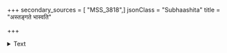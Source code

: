 +++
secondary_sources = [ "MSS_3818",]
jsonClass = "Subhaashita"
title = "अस्तङ्गते भास्वति"

+++

<details><summary>Text</summary>

अस्तंगते भास्वति नान्धकारान् शनैश्चरो हन्ति विधौ बुधश्च।  
पितुर्गुणैर्न प्रतिभाति पुत्रो गुणान्वितो यः स गुणेन भाति॥
</details>

